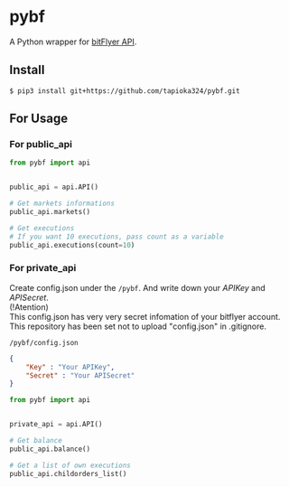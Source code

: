 # pybf

A Python wrapper for [bitFlyer API](https://lightning.bitflyer.com/docs#http-api).

## Install

```
$ pip3 install git+https://github.com/tapioka324/pybf.git
```

## For Usage

### For public_api
```python
from pybf import api


public_api = api.API()

# Get markets informations
public_api.markets() 

# Get executions
# If you want 10 executions, pass count as a variable
public_api.executions(count=10)
```

### For private_api  
Create config.json under the `/pybf`. And write down your *APIKey* and *APISecret*.  
(!Atention)  
 This config.json has very very secret infomation of your bitflyer account. This repository has been set not to upload "config.json" in .gitignore.

`/pybf/config.json`
```json
{
    "Key" : "Your APIKey",
    "Secret" : "Your APISecret"
}
```

```python
from pybf import api


private_api = api.API()

# Get balance
public_api.balance()

# Get a list of own executions
public_api.childorders_list()
```
